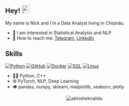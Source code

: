 ## Hey! <img src="https://media.giphy.com/media/hvRJCLFzcasrR4ia7z/giphy.gif" alt="Logo" width="25" height="25">
My name is Nick and I'm a Data Analyst living in Chișinău.


- 🤔 I am interested in Statistical Analysis and NLP
- 💬 How to reach me: [Telegram](https://t.me/ndrabcinski), [LinkedIn](https://www.linkedin.com/in/nickdrabcinski/)

## Skills
[![Python](https://img.shields.io/badge/-Python-090909?style=for-the-badge&logo=python)](https://en.wikipedia.org/wiki/Python_(programming_language))
[![GitHub](https://img.shields.io/badge/-GitHub-090909?style=for-the-badge&logo=github)](https://ru.wikipedia.org/wiki/GitHub)
[![Docker](https://img.shields.io/badge/-Docker-090909?style=for-the-badge&logo=docker)](https://ru.wikipedia.org/wiki/Docker)
[![SQL](https://img.shields.io/badge/-SQL-090909?style=for-the-badge&logo=mysql)](https://ru.wikipedia.org/wiki/MySQL)
[![Linux](https://img.shields.io/badge/-Linux-090909?style=for-the-badge&logo=linux)](https://ru.wikipedia.org/wiki/Linux)
- 👨‍💻 Python, C++
- ⚙️ PyTorch, NLP, Deep Learning
- 👁️ pandas, numpy, sklearn, matplotlib, seaborn,  plotly

<p align="center"> 
  <img src="https://github-readme-stats.vercel.app/api?username=nickdrabcinski&show_icons=true&hide_border=true&theme=gotham" alt="abhisheknaiidu" />
 </p>


<!---
nickdrabcinski/nickdrabcinski is a ✨ special ✨ repository because its `README.md` (this file) appears on your GitHub profile.
You can click the Preview link to take a look at your changes.
--->
